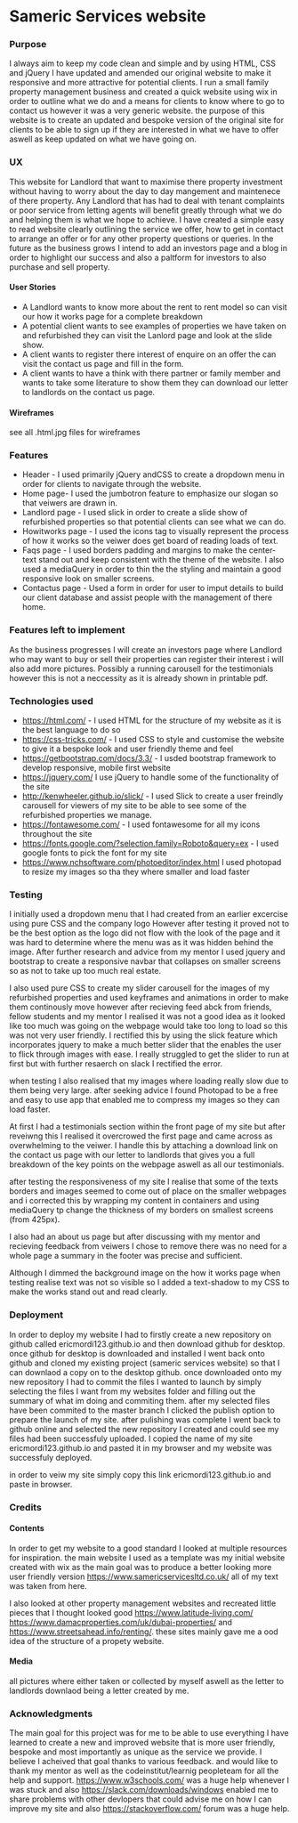 # Sameric Services website


### Purpose
I always aim to keep my code clean and simple and by using HTML, CSS and jQuery I have updated and amended our original website to make it responsive and more attractive for potential clients.
I run a small family property management business and created a quick website using wix in order to outline what we do and a means for clients to know where to go to contact us however it was a very generic website.
the purpose of this website is to create an updated and bespoke version of the original site for clients to be able to sign up if they are interested in what we have to offer aswell as keep updated on what we have going on.


### UX
This website for Landlord that want to maximise there property investment without having to worry about the day to day mangement and maintenece of there property.
Any Landlord that has had to deal with tenant complaints or poor service from letting agents will benefit greatly through what we do and helping them is what we hope to achieve.
I have created a simple easy to read website clearly outlining the service we offer, how to get in contact to arrange an offer or for any other property questions or queries.
In the future as the business grows I intend to add an investors page and a blog in order to highlight our success and also a paltform for investors to also purchase and sell property.

#### User Stories 
- A Landlord wants to know more about the rent to rent model so can visit our how it works page for a complete breakdown
- A potential client wants to see examples of properties we have taken on and refurbished they can visit the Lanlord page and look at the slide show.
- A client wants to register there interest of enquire on an offer the can visit the contact us page and fill in the form.
- A client wants to have a think with there partner or family member and wants to take some literature to show them they can download our letter to landlords on the 
contact us page.

#### Wireframes 
see all .html.jpg files for wireframes


### Features
- Header - I used  primarily jQuery andCSS to create a dropdown menu in order for clients to navigate through the website.
- Home page- I used the jumbotron feature to emphasize our slogan so that veiwers are drawn in.
- Landlord page - I used slick in order to create a slide show of refurbished properties so that potential clients can see what we can do.
- Howitworks page - I used the icons tag to visually represent the process of how it works so the veiwer does get board of reading loads of text.
- Faqs page - I used borders padding and margins to make the center-text stand out and keep consistent with the theme of the website. I also used a mediaQuery in order to thin the the styling and maintain a good responsive look on smaller screens.
- Contactus page - Used a form in order for user to imput details to build our client database and assist people with the management of there home.


### Features left to implement 
As the business progresses I will create an investors page where Landlord who may want to buy or sell their properties can register their interest i will also add more pictures.
Possibly a running carousell for the testimonials however this is not a neccessity as it is already shown in printable pdf.

### Technologies used
- https://html.com/ - I used HTML for the structure of my website as it is the best language to do so
- https://css-tricks.com/ - I used CSS to style and customise the website to give it a bespoke look and user friendly theme and feel 
- https://getbootstrap.com/docs/3.3/ - I usded bootstrap framework to develop responsive, mobile first website
- https://jquery.com/ I use jQuery to handle some of the functionality of the site
- http://kenwheeler.github.io/slick/ - I used Slick to create a user freindly carousell for viewers of my site to be able to see some of the refurbished properties we manage.
- https://fontawesome.com/ - I used fontawesome for all my icons throughout the site
- https://fonts.google.com/?selection.family=Roboto&query=ex - I used google fonts to pick the font for my site 
- https://www.nchsoftware.com/photoeditor/index.html I used photopad to resize my images so tha they where smaller and load faster


### Testing 
I initially used a dropdown menu that I had created from an earlier excercise using pure CSS and the company logo However after testing it proved not to be the best option as the logo did not flow with the look of the page and it was hard to determine where the menu was as it was hidden behind the image.
After further research and advice from my mentor I used jquery and bootstrap to create a responsive navbar that collapses on smaller screens so as not to take up too much real estate.

I also used pure CSS to create my slider carousell for the images of my refurbished properties and used keyframes and animations in order to make them continously move however after recieving feed abck from friends, fellow students and my mentor I realised it was not a good idea as it looked like too much was going on the webpage would take too long to load so this was not very user friendly. 
I rectified this by using the slick feature which incorporates jquery to make a much better slider that the enables the user to flick through images with ease. I really struggled to get the slider to run at first but with further resaerch on slack I rectified the error.

when testing I also realised that my images where loading really slow due to them being very large. after seeking advice I found Photopad to be a free and easy to use app that enabled me to compress my images so they can load faster.

At first I had a testimonials section within the front page of my site but after reveiwng this I realised it overcrowed the first page and came across as overwhelming to the veiwer.
I handle this by attaching a download link on the contact us page with our letter to landlords that gives you a full breakdown of the key points on the webpage aswell as all our testimonials.

after testing the responsiveness of my site I realise that some of the texts borders and images seemed to come out of place on the smaller webpages and i corrected this by wrapping my content in containers
and using mediaQuery tp change the thickness of my borders on smallest screens (from 425px).

I also had an about us page but after discussing with my mentor and recieving feedback from veiwers I chose to remove there was no need for a whole page a summary in the footer was precise and sufficient.

Although I dimmed the background image on the how it works page when testing  realise text was not so visible so I added a text-shadow to my CSS to make the works stand out and read clearly.


### Deployment

In order to deploy my website I had to firstly create a new repository on github called ericmordi123.github.io and then download github for desktop.
once github for desktop is downloaded and installed I went back onto github and cloned my existing project (sameric services website) so that I can downlaod a copy on to the desktop github.
once downloaded onto my new repository I had to commit the files I wanted to launch by simply selecting the files I want from my websites folder and filling out the summary of what im doing and commiting them.
after my selected files have been commited to the master branch I clicked the publish option to prepare the launch of my site.
after pulishing was complete I went back to github online and selected the new repository I created and could see my files had been successfuly uploaded. I copied the name of my site ericmordi123.github.io
and pasted it in my browser and my website was successfuly deployed.

in order to veiw my site simply copy this link ericmordi123.github.io and paste in browser.

### Credits
#### Contents 

In order to get my website to a good standard I looked at multiple resources for inspiration.
the main website I used as a template was my initial website created with wix as the main goal was to produce a better looking more user friendly version
https://www.samericservicesltd.co.uk/ all of my text was taken from here.

I also looked at other property management websites and recreated little pieces that I thought looked good https://www.latitude-living.com/
https://www.damacproperties.com/uk/dubai-properties/ and https://www.streetsahead.info/renting/. these sites mainly gave me a ood idea of the structure of a propety website.

#### Media

all pictures where either taken or collected by myself aswell as the letter to landlords downlaod being a letter created by me.

### Acknowledgments

The main goal for this project was for me to be able to use everything I have learned to create a new and improved website that is more user friendly, bespoke and most importantly as unique as the service we provide.
I believe I acheived that goal thanks to various feedback. and would like to thank my mentor as well as the codeinstitut/learnig peopleteam for all the help and support.
https://www.w3schools.com/ was a huge help whenever I was stuck and also https://slack.com/downloads/windows enabled me to share problems with other devlopers that could advise me on how I can improve my site and also https://stackoverflow.com/ forum was a huge help.




